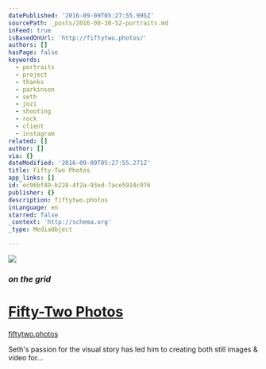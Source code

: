 ```yaml
---
datePublished: '2016-09-09T05:27:55.995Z'
sourcePath: _posts/2016-08-30-52-portraits.md
inFeed: true
isBasedOnUrl: 'http://fiftytwo.photos/'
authors: []
hasPage: false
keywords:
  - portraits
  - project
  - thanks
  - parkinson
  - seth
  - jozi
  - shooting
  - rock
  - client
  - instagram
related: []
author: []
via: {}
dateModified: '2016-09-09T05:27:55.271Z'
title: Fifty-Two Photos
app_links: []
id: ec96bf49-b228-4f2a-93ed-7ace5914c976
publisher: {}
description: fiftytwo.photos
inLanguage: en
starred: false
_context: 'http://schema.org'
_type: MediaObject

---
```

![](https://the-grid-user-content.s3-us-west-2.amazonaws.com/8324d081-79fb-4e5e-b118-a2ce55803ded.png)

### _on the grid_

# [Fifty-Two Photos][0]

[fiftytwo.photos][1]

Seth's passion for the visual story has led him to creating both still images & video for...

[0]: http://fiftytwo.photos/ "Fifty Two Photos"
[1]: http://fiftytwo.photos/